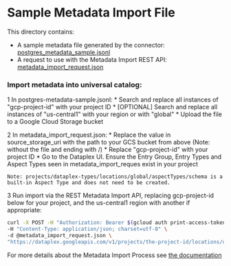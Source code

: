 # Sample Metadata Import File
This directory contains:
 * A sample metadata file generated by the connector: [postgres_metadata_sample.jsonl](postgres_metadata_sample.jsonl)
 * A request to use with the Metadata Import REST API: [metadata_import_request.json](metadata_import_request.json)

### Import metadata into universal catalog:

1   In postgres-metadata-sample.jsonl: 
        * Search and replace all instances of "gcp-project-id" with your project ID
        * [OPTIONAL] Search and replace all instances of "us-central1" with your region or with "global" 
        * Upload the file to a Google Cloud Storage bucket

2   In metadata_import_request.json:
        * Replace the value in source_storage_uri with the path to your GCS bucket from above (Note: without the file and ending with /)
        * Replace "gcp-project-id" with your project ID
        * Go to the Dataplex UI. Ensure the Entry Group, Entry Types and Aspect Types seen in metadata_import_reques exist in your project
        
    Note: projects/dataplex-types/locations/global/aspectTypes/schema is a built-in Aspect Type and does not need to be created.

3   Run import via the REST Metadata Import API, replacing gcp-project-id below for your project, and the us-central1 region with another if appropriate:

```bash
curl -X POST -H "Authorization: Bearer $(gcloud auth print-access-token)" \
-H "Content-Type: application/json; charset=utf-8" \
-d @metadata_import_request.json \
"https://dataplex.googleapis.com/v1/projects/the-project-id/locations/us-central1/metadataJobs?metadataJobId=a001"
```

For more details about the Metadata Import Process see [the documentation](https://cloud.google.com/dataplex/docs/import-metadata#import-metadata)